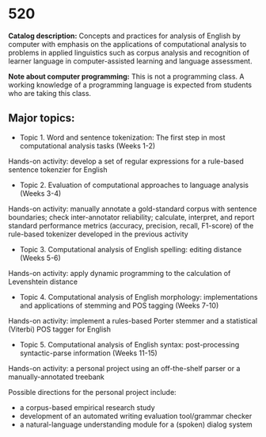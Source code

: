 # 520

**Catalog description:** Concepts and practices for analysis of English by computer with emphasis on the applications of computational analysis to problems in applied linguistics such as corpus analysis and recognition of learner language in computer-assisted learning and language assessment.

**Note about computer programming:** This is not a programming class. A working knowledge of a programming language is expected from students who are taking this class.

## Major topics:

- Topic 1. Word and sentence tokenization: The first step in most computational analysis tasks (Weeks 1-2)

Hands-on activity: develop a set of regular expressions for a rule-based sentence tokenzier for English

- Topic 2. Evaluation of computational approaches to language analysis (Weeks 3-4)

Hands-on activity: manually annotate a gold-standard corpus with sentence boundaries; check inter-annotator reliability; 
calculate, interpret, and report standard performance metrics (accuracy, precision, recall, F1-score) of the rule-based tokenizer developed in the previous activity

- Topic 3. Computational analysis of English spelling: editing distance (Weeks 5-6)

Hands-on activity: apply dynamic programming to the calculation of Levenshtein distance

- Topic 4. Computational analysis of English morphology: implementations and applications of stemming and POS tagging (Weeks 7-10)

Hands-on activity: implement a rules-based Porter stemmer and a statistical (Viterbi) POS tagger for English

- Topic 5. Computational analysis of English syntax: post-processing syntactic-parse information (Weeks 11-15)

Hands-on activity: a personal project using an off-the-shelf parser or a manually-annotated treebank

Possible directions for the personal project include:
 - a corpus-based empirical research study
 - development of an automated writing evaluation tool/grammar checker
 - a natural-language understanding module for a (spoken) dialog system
